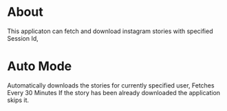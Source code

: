 # About
This applicaton can fetch and download instagram stories with specified Session Id,

# Auto Mode
Automatically downloads the stories for currently specified user,
Fetches Every 30 Minutes If the story has been already downloaded the application skips it.
